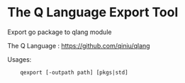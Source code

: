 The Q Language Export Tool
========

Export go package to qlang module


The Q Language : https://github.com/qiniu/qlang


Usages:

		qexport [-outpath path] [pkgs|std]

